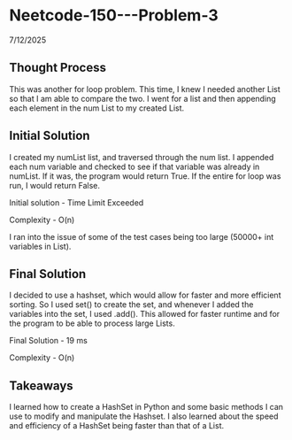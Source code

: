 # Neetcode-150---Problem-3

7/12/2025

## Thought Process
This was another for loop problem. This time, I knew I needed another List so that I am able to compare the two. I went for a list and then appending each element in the num List to my created List.

##  Initial Solution
I created my numList list, and traversed through the num list. I appended each num variable and checked to see if that variable was already in numList. If it was, the program would return True. If the entire for loop was run, I would return False. 

Initial solution - Time Limit Exceeded 

Complexity - O(n)

I ran into the issue of some of the test cases being too large (50000+ int variables in List). 

## Final Solution
I decided to use a hashset, which would allow for faster and more efficient sorting. So I used set() to create the set, and whenever I added the variables into the set, I used .add(). This allowed for faster runtime and for the program to be able to process large Lists. 

Final Solution - 19 ms

Complexity - O(n)

## Takeaways
I learned how to create a HashSet in Python and some basic methods I can use to modify and manipulate the Hashset. I also learned about the speed and efficiency of a HashSet being faster than that of a List. 